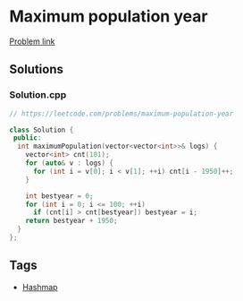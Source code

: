 # Maximum population year

[Problem link](https://leetcode.com/problems/maximum-population-year)

## Solutions


### Solution.cpp
```cpp
// https://leetcode.com/problems/maximum-population-year

class Solution {
 public:
  int maximumPopulation(vector<vector<int>>& logs) {
    vector<int> cnt(101);
    for (auto& v : logs) {
      for (int i = v[0]; i < v[1]; ++i) cnt[i - 1950]++;
    }

    int bestyear = 0;
    for (int i = 0; i <= 100; ++i)
      if (cnt[i] > cnt[bestyear]) bestyear = i;
    return bestyear + 1950;
  }
};
```
## Tags

* [Hashmap](/README.md#Hashmap)
